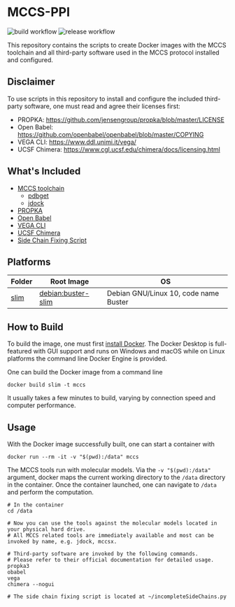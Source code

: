 # MCCS-PPI

![build workflow](https://github.com/stcmz/mccs-docker/actions/workflows/build.yml/badge.svg)
![release workflow](https://github.com/stcmz/mccs-docker/actions/workflows/release.yml/badge.svg)

This repository contains the scripts to create Docker images with the MCCS toolchain and all third-party software used in the MCCS protocol installed and configured.


## Disclaimer

To use scripts in this repository to install and configure the included third-party software, one must read and agree their licenses first:

* PROPKA: https://github.com/jensengroup/propka/blob/master/LICENSE
* Open Babel: https://github.com/openbabel/openbabel/blob/master/COPYING
* VEGA CLI: https://www.ddl.unimi.it/vega/
* UCSF Chimera: https://www.cgl.ucsf.edu/chimera/docs/licensing.html


## What's Included

* [MCCS toolchain](https://github.com/stcmz/mccs-toolchain)
  * [pdbget](https://github.com/fengzhiwei1288/pdbget)
  * [jdock](https://github.com/fengzhiwei1288/jdock)
* [PROPKA](https://github.com/jensengroup/propka)
* [Open Babel](https://github.com/openbabel/openbabel)
* [VEGA CLI](https://www.ddl.unimi.it/vega/)
* [UCSF Chimera](https://www.cgl.ucsf.edu/chimera/)
* [Side Chain Fixing Script](https://gist.githubusercontent.com/bougui505/c8599a6659b368c18b45bc321c49a0b1/raw/9af9c7df24f9b5213a5d4362e5f871ce5b51140f/incompleteSideChains.py)


## Platforms

|Folder|Root Image|OS|
|-|-|-|
|[slim](https://github.com/fengzhiwei1288/mccs-docker/tree/main/slim)|[debian:buster-slim](https://hub.docker.com/_/debian)| Debian GNU/Linux 10, code name Buster|


## How to Build

To build the image, one must first [install Docker](https://docs.docker.com/get-docker/). The Docker Desktop is full-featured with GUI support and runs on Windows and macOS while on Linux platforms the command line Docker Engine is provided.

One can build the Docker image from a command line
```
docker build slim -t mccs
```

It usually takes a few minutes to build, varying by connection speed and computer performance.


## Usage

With the Docker image successfully built, one can start a container with
```
docker run --rm -it -v "$(pwd):/data" mccs
```

The MCCS tools run with molecular models. Via the `-v "$(pwd):/data"` argument, docker maps the current working directory to the `/data` directory in the container. Once the container launched, one can navigate to `/data` and perform the computation.
```
# In the container
cd /data

# Now you can use the tools against the molecular models located in your physical hard drive.
# All MCCS related tools are immediately available and most can be invoked by name, e.g. jdock, mccsx.

# Third-party software are invoked by the following commands.
# Please refer to their official documentation for detailed usage.
propka3
obabel
vega
chimera --nogui

# The side chain fixing script is located at ~/incompleteSideChains.py
```
